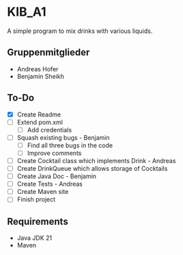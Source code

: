 # KIB_A1

A simple program to mix drinks with various liquids.

## Gruppenmitglieder

* Andreas Hofer
* Benjamin Sheikh

## To-Do

- [x] Create Readme  
- [ ] Extend pom.xml  
  - [ ] Add credentials  
- [ ] Squash existing bugs - Benjamin  
  - [ ] Find all three bugs in the code  
  - [ ] Improve comments  
- [ ] Create Cocktail class which implements Drink - Andreas  
- [ ] Create DrinkQueue which allows storage of Cocktails  
- [ ] Create Java Doc - Benjamin  
- [ ] Create Tests - Andreas  
- [ ] Create Maven site  
- [ ] Finish project  

## Requirements

* Java JDK 21
* Maven

